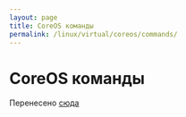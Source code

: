 ```yaml
---
layout: page
title: CoreOS команды
permalink: /linux/virtual/coreos/commands/
---
```


# CoreOS команды

Перенесено <a href="/linux/containers/coreos/commands/">сюда</a>
